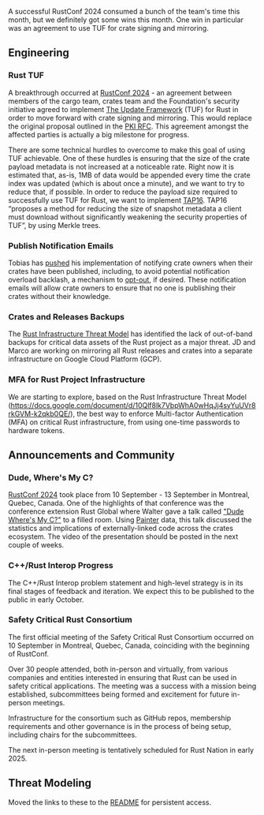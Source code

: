 A successful RustConf 2024 consumed a bunch of the team's time this month, but we definitely got some wins this month. One win in particular was an agreement to use TUF for crate signing and mirroring.

## Engineering

### Rust TUF

A breakthrough occurred at [RustConf 2024](https://rustconf.com) - an agreement between members of the cargo team, crates team and the Foundation's security initiative agreed to implement [The Update Framework](https://theupdateframework.io/) (TUF) for Rust in order to move forward with crate signing and mirroring.  This would replace the original proposal outlined in the [PKI RFC](https://github.com/rust-lang/rfcs/pull/3579). This agreement amongst the affected parties is actually a big milestone for progress.

There are some technical hurdles to overcome to make this goal of using TUF achievable. One of these hurdles is ensuring that the size of the crate payload metadata is not increased at a noticeable rate. Right now it is estimated that, as-is, 1MB of data would be appended every time the crate index was updated (which is about once a minute), and we want to try to reduce that, if possible. In order to reduce the payload size required to successfully use TUF for Rust, we want to implement [TAP16](https://github.com/theupdateframework/taps/blob/master/tap16.md). TAP16 “proposes a method for reducing the size of snapshot metadata a client must download without significantly weakening the security properties of TUF”, by using Merkle trees.

### Publish Notification Emails

Tobias has [pushed](https://github.com/rust-lang/crates.io/pull/9341/) his implementation of notifying crate owners when their crates have been published, including, to avoid potential notification overload backlash, a mechanism to [opt-out](https://github.com/rust-lang/crates.io/pull/9359), if desired. These notification emails will allow crate owners to ensure that no one is publishing their crates without their knowledge.

### Crates and Releases Backups

The [Rust Infrastructure Threat Model](https://docs.google.com/document/d/10Qlf8lk7VbpWhA0wHqJj4syYuUVr8rkGVM-k2qkb0QE/) has identified the lack of out-of-band backups for critical data assets of the Rust project as a major threat. JD and Marco are working on mirroring all Rust releases and crates into a separate infrastructure on Google Cloud Platform (GCP).

### MFA for Rust Project Infrastructure

We are starting to explore, based on the Rust Infrastructure Threat Model (https://docs.google.com/document/d/10Qlf8lk7VbpWhA0wHqJj4syYuUVr8rkGVM-k2qkb0QE/), the best way to enforce Multi-factor Authentication (MFA) on critical Rust infrastructure, from using one-time passwords to hardware tokens.

## Announcements and Community

### Dude, Where's My C?

[RustConf 2024](https://rustconf.com/) took place from 10 September - 13 September in Montreal, Quebec, Canada. One of the highlights of that conference was the conference extension Rust Global where Walter gave a talk called ["Dude Where's My C?"](https://rustconf.com/programs/#1083) to a filled room. Using [Painter](https://github.com/rustfoundation/painter) data, this talk discussed the statistics and implications of externally-linked code across the crates ecosystem. The video of the presentation should be posted in the next couple of weeks.

### C++/Rust Interop Progress

The C++/Rust Interop problem statement and high-level strategy is in its final stages of feedback and iteration. We expect this to be published to the public in early October.

### Safety Critical Rust Consortium

The first official meeting of the Safety Critical Rust Consortium occurred on 10 September in Montreal, Quebec, Canada, coinciding with the beginning of RustConf.

Over 30 people attended, both in-person and virtually, from various companies and entities interested in ensuring that Rust can be used in safety critical applications. The meeting was a success with a mission being established, subcommittees being formed and excitement for future in-person meetings.

Infrastructure for the consortium such as GitHub repos, membership requirements and other governance is in the process of being setup, including chairs for the subcommittees.

The next in-person meeting is tentatively scheduled for Rust Nation in early 2025.

## Threat Modeling

Moved the links to these to the [README](./README.md) for persistent access.
